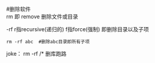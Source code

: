 ##
#删除软件  
rm 即 remove 删除文件或目录

-rf r指recursive(递归的)   f指force(强制)  即删除目录以及子项

`
rm -rf abc  #删除abc目录即所有子项
`

 
joke：  rm -rf /* 删库跑路
